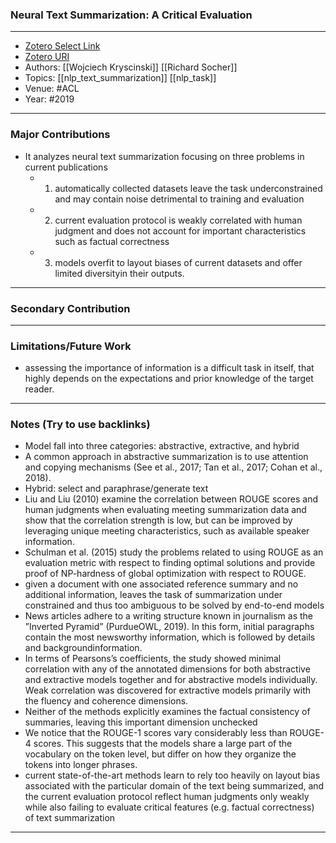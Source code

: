 ### Neural Text Summarization: A Critical Evaluation
---
- [Zotero Select Link](zotero://select/groups/2480461/items/VNP7P2IY)
- [Zotero URI](https://www.zotero.org/groups/2480461/items/VNP7P2IY)
- Authors: [[Wojciech Kryscinski]] [[Richard Socher]] 
- Topics: [[nlp_text_summarization]] [[nlp_task]]
- Venue: #ACL
- Year: #2019
---
### Major Contributions
- It analyzes neural text summarization focusing on three problems in current publications
	- 1) automatically collected datasets leave the task underconstrained and may contain noise detrimental to training and evaluation
	- 2) current evaluation protocol is weakly correlated with human judgment and does not account for important characteristics such as factual correctness
	- 3) models overfit to layout biases of current datasets and offer limited diversityin their outputs.
---
### Secondary Contribution
---
### Limitations/Future Work
- assessing the importance of information is a difficult task in itself, that highly depends on the expectations and prior knowledge of the target reader.
---
### Notes (Try to use backlinks)
- Model fall into three categories: abstractive, extractive, and hybrid
- A common approach in abstractive summarization is to use attention and copying mechanisms (See et al., 2017; Tan et al., 2017; Cohan et al., 2018).
- Hybrid: select and paraphrase/generate text
- Liu and Liu (2010) examine the correlation between ROUGE scores and human judgments when evaluating meeting summarization data and show that the correlation strength is low, but can be improved by leveraging unique meeting characteristics, such as available speaker information.
- Schulman et al. (2015) study the problems related to using ROUGE as an evaluation metric with respect to finding optimal solutions and provide proof of NP-hardness of global optimization with respect to ROUGE.
- given a document with one associated reference summary and no additional information, leaves the task of summarization under constrained and thus too ambiguous to be solved by end-to-end models
- News articles adhere to a writing structure known in journalism as the ”Inverted Pyramid” (PurdueOWL, 2019). In this form, initial paragraphs contain the most newsworthy information, which is followed by details and backgroundinformation.
- In terms of Pearsons’s coefficients, the study showed minimal correlation with any of the annotated dimensions for both abstractive and extractive models together and for abstractive models individually. Weak correlation was discovered for extractive models primarily with the fluency and coherence dimensions.
- Neither of the methods explicitly examines the factual consistency of summaries, leaving this important dimension unchecked
- We notice that the ROUGE-1 scores vary considerably less than ROUGE-4 scores. This suggests that the models share a large part of the vocabulary on the token level, but differ on how they organize the tokens into longer phrases.
- current state-of-the-art methods learn to rely too heavily on layout bias associated with the particular domain of the text being summarized, and the current evaluation protocol reflect human judgments only weakly while also failing to evaluate critical features (e.g. factual correctness) of text summarization
---
